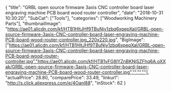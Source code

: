 {
	"title": "GRBL open source firmware 3axis CNC controller board laser engraving machine PCB board wood router controller",
	"date": "2018-10-31 10:30:20",
	"SubCat": ["Tools"],
	"categories": ["Woodworking Machinery Parts"],
	"thumbnailImage": "https://ae01.alicdn.com/kf/HTB1HltJHf9TBuNjy1zbq6xpepXal/GRBL-open-source-firmware-3axis-CNC-controller-board-laser-engraving-machine-PCB-board-wood-router-controller.jpg_220x220.jpg",
	"BigImage": ["https://ae01.alicdn.com/kf/HTB1HltJHf9TBuNjy1zbq6xpepXal/GRBL-open-source-firmware-3axis-CNC-controller-board-laser-engraving-machine-PCB-board-wood-router-controller.jpg","https://ae01.alicdn.com/kf/HTB1vFG8lYZnBKNjSZFhq6A.oXXak/GRBL-open-source-firmware-3axis-CNC-controller-board-laser-engraving-machine-PCB-board-wood-router-controller.jpg","","",""],
	"actualPrice": 28.80,
	"comparePrice": 33.49,
	"linkurl": "http://s.click.aliexpress.com/e/4Oanl88",
	"inStock": 62
}

